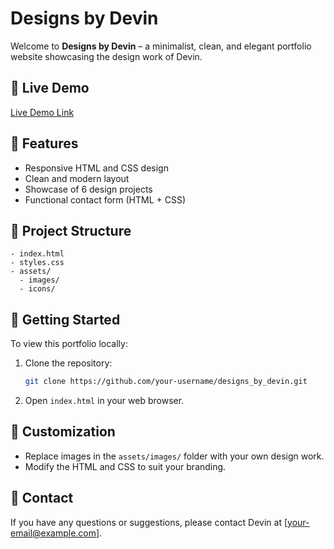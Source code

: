 # Designs by Devin

Welcome to **Designs by Devin** – a minimalist, clean, and elegant portfolio website showcasing the design work of Devin.

## 🚀 Live Demo

[Live Demo Link](https://your-live-demo-link-here)

## 📌 Features

* Responsive HTML and CSS design
* Clean and modern layout
* Showcase of 6 design projects
* Functional contact form (HTML + CSS)

## 📁 Project Structure

```
- index.html
- styles.css
- assets/
  - images/
  - icons/
```

## 🚀 Getting Started

To view this portfolio locally:

1. Clone the repository:

   ```bash
   git clone https://github.com/your-username/designs_by_devin.git
   ```
2. Open `index.html` in your web browser.

## 🌟 Customization

* Replace images in the `assets/images/` folder with your own design work.
* Modify the HTML and CSS to suit your branding.

## 📧 Contact

If you have any questions or suggestions, please contact Devin at \[[your-email@example.com](mailto:your-email@example.com)].
